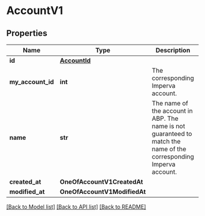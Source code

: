 # AccountV1

## Properties
Name | Type | Description | Notes
------------ | ------------- | ------------- | -------------
**id** | [**AccountId**](AccountId.md) |  | 
**my_account_id** | **int** | The corresponding Imperva account. | 
**name** | **str** | The name of the account in ABP. The name is not guaranteed to match the name of the corresponding Imperva account.  | 
**created_at** | **OneOfAccountV1CreatedAt** |  | [optional] 
**modified_at** | **OneOfAccountV1ModifiedAt** |  | [optional] 

[[Back to Model list]](../README.md#documentation-for-models) [[Back to API list]](../README.md#documentation-for-api-endpoints) [[Back to README]](../README.md)

